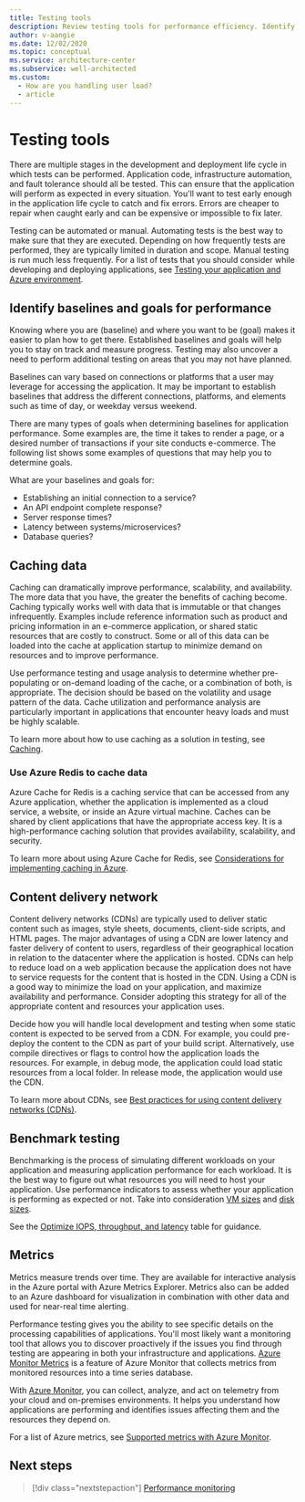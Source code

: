 ```yaml
---
title: Testing tools
description: Review testing tools for performance efficiency. Identify baselines and goals for performance. Cache data, run benchmark tests, and use metrics.
author: v-aangie
ms.date: 12/02/2020
ms.topic: conceptual
ms.service: architecture-center
ms.subservice: well-architected
ms.custom:
  - How are you handling user load?
  - article
---
```


# Testing tools

There are multiple stages in the development and deployment life cycle in which tests can be performed. Application code, infrastructure automation, and fault tolerance should all be tested. This can ensure that the application will perform as expected in every situation. You'll want to test early enough in the application life cycle to catch and fix errors. Errors are cheaper to repair when caught early and can be expensive or impossible to fix later.

Testing can be automated or manual. Automating tests is the best way to make sure that they are executed. Depending on how frequently tests are performed, they are typically limited in duration and scope. Manual testing is run much less frequently. For a list of tests that you should consider while developing and deploying applications, see [Testing your application and Azure environment](../devops/release-engineering-testing.md).

## Identify baselines and goals for performance

Knowing where you are (baseline) and where you want to be (goal) makes it easier to plan how to get there. Established baselines and goals will help you to stay on track and measure progress. Testing may also uncover a need to perform additional testing on areas that you may not have planned.

Baselines can vary based on connections or platforms that a user may leverage for accessing the application. It may be important to establish baselines that address the different connections, platforms, and elements such as time of day, or weekday versus weekend.

There are many types of goals when determining baselines for application performance. Some examples are, the time it takes to render a page, or a desired number of transactions if your site conducts e-commerce. The following list shows some examples of questions that may help you to determine goals.

What are your baselines and goals for:

- Establishing an initial connection to a service?
- An API endpoint complete response?
- Server response times?
- Latency between systems/microservices?
- Database queries?

## Caching data

Caching can dramatically improve performance, scalability, and availability. The more data that you have, the greater the benefits of caching become. Caching typically works well with data that is immutable or that changes infrequently. Examples include reference information such as product and pricing information in an e-commerce application, or shared static resources that are costly to construct. Some or all of this data can be loaded into the cache at application startup to minimize demand on resources and to improve performance.

Use performance testing and usage analysis to determine whether pre-populating or on-demand loading of the cache, or a combination of both, is appropriate. The decision should be based on the volatility and usage pattern of the data. Cache utilization and performance analysis are particularly important in applications that encounter heavy loads and must be highly scalable.

To learn more about how to use caching as a solution in testing, see [Caching](../../best-practices/caching.md#determine-how-to-cache-data-effectively).

### Use Azure Redis to cache data

Azure Cache for Redis is a caching service that can be accessed from any Azure application, whether the application is implemented as a cloud service, a website, or inside an Azure virtual machine. Caches can be shared by client applications that have the appropriate access key. It is a high-performance caching solution that provides availability, scalability, and security. 

To learn more about using Azure Cache for Redis, see [Considerations for implementing caching in Azure](../../best-practices/caching.md#considerations-for-implementing-caching-in-azure).

## Content delivery network

Content delivery networks (CDNs) are typically used to deliver static content such as images, style sheets, documents, client-side scripts, and HTML pages. The major advantages of using a CDN are lower latency and faster delivery of content to users, regardless of their geographical location in relation to the datacenter where the application is hosted. CDNs can help to reduce load on a web application because the application does not have to service requests for the content that is hosted in the CDN. Using a CDN is a good way to minimize the load on your application, and maximize availability and performance. Consider adopting this strategy for all of the appropriate content and resources your application uses.

Decide how you will handle local development and testing when some static content is expected to be served from a CDN. For example, you could pre-deploy the content to the CDN as part of your build script. Alternatively, use compile directives or flags to control how the application loads the resources. For example, in debug mode, the application could load static resources from a local folder. In release mode, the application would use the CDN.

To learn more about CDNs, see [Best practices for using content delivery networks (CDNs)](../../best-practices/cdn.md).

## Benchmark testing

Benchmarking is the process of simulating different workloads on your application and measuring application performance for each workload. It is the best way to figure out what resources you will need to host your application. Use performance indicators to assess whether your application is performing as expected or not. Take into consideration [VM sizes](/azure/virtual-machines/premium-storage-performance#high-scale-vm-sizes) and [disk sizes](/azure/virtual-machines/premium-storage-performance#premium-storage-disk-sizes). 

See the [Optimize IOPS, throughput, and latency](/azure/virtual-machines/premium-storage-performance#optimize-iops-throughput-and-latency-at-a-glance) table for guidance.

## Metrics

Metrics measure trends over time. They are available for interactive analysis in the Azure portal with Azure Metrics Explorer. Metrics also can be added to an Azure dashboard for visualization in combination with other data and used for near-real time alerting.

Performance testing gives you the ability to see specific details on the processing capabilities of applications. You'll most likely want a monitoring tool that allows you to discover proactively if the issues you find through testing are appearing in both your infrastructure and applications. [Azure Monitor Metrics](/azure/azure-monitor/platform/data-platform-metrics) is a feature of Azure Monitor that collects metrics from monitored resources into a time series database.

With [Azure Monitor](/azure/azure-monitor/overview), you can collect, analyze, and act on telemetry from your cloud and on-premises environments. It helps you understand how applications are performing and identifies issues affecting them and the resources they depend on.

For a list of Azure metrics, see [Supported metrics with Azure Monitor](/azure/azure-monitor/platform/metrics-supported).

## Next steps

>[!div class="nextstepaction"]
>[Performance monitoring](./monitor.md)
